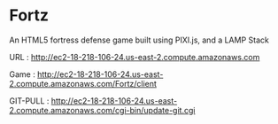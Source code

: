 # Fortz
An HTML5 fortress defense game built using PIXI.js, and a LAMP Stack

URL : http://ec2-18-218-106-24.us-east-2.compute.amazonaws.com

Game : http://ec2-18-218-106-24.us-east-2.compute.amazonaws.com/Fortz/client

GIT-PULL :  http://ec2-18-218-106-24.us-east-2.compute.amazonaws.com/cgi-bin/update-git.cgi
